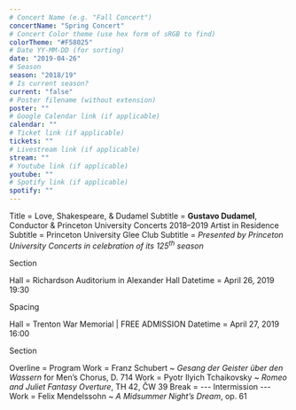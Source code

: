 ```yaml
---
# Concert Name (e.g. "Fall Concert")
concertName: "Spring Concert"
# Concert Color theme (use hex form of sRGB to find)
colorTheme: "#F58025"
# Date YY-MM-DD (for sorting)
date: "2019-04-26"
# Season
season: "2018/19"
# Is current season?
current: "false"
# Poster filename (without extension)
poster: ""
# Google Calendar link (if applicable)
calendar: ""
# Ticket link (if applicable)
tickets: ""
# Livestream link (if applicable)
stream: ""
# Youtube link (if applicable)
youtube: ""
# Spotify link (if applicable)
spotify: ""
---
```

Title = Love, Shakespeare, & Dudamel
Subtitle = **Gustavo Dudamel**, Conductor & Princeton University Concerts 2018–2019 Artist in Residence
Subtitle = Princeton University Glee Club
Subtitle = *Presented by Princeton University Concerts in celebration of its 125<sup>th</sup> season*

Section

Hall = Richardson Auditorium in Alexander Hall
Datetime = April 26, 2019 19:30

Spacing

Hall = Trenton War Memorial | FREE ADMISSION
Datetime = April 27, 2019 16:00

Section

Overline = Program
Work = Franz Schubert ~ *Gesang der Geister über den Wassern* for Men’s Chorus, D. 714
Work = Pyotr Ilyich Tchaikovsky ~ *Romeo and Juliet Fantasy Overture*, TH 42, ČW 39
Break = --- Intermission ---
Work = Felix Mendelssohn ~ *A Midsummer Night’s Dream*, op. 61
